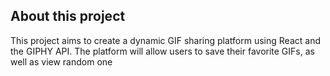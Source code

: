 <!-- ABOUT THE PROJECT -->

## About this project
This project aims to  create a dynamic GIF sharing platform using React and the GIPHY API. 
The platform will allow users to save their favorite GIFs, as well as view random one



